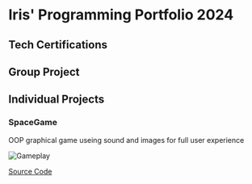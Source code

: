 # Iris' Programming Portfolio 2024

## Tech Certifications

## Group Project

## Individual Projects

### SpaceGame

OOP graphical game useing sound and images for  full user experience

![Gameplay]()

[Source Code]()


